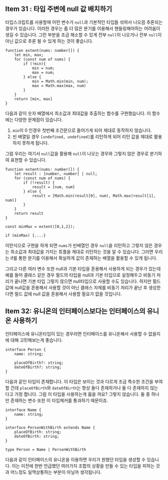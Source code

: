 ## Item 31 : 타입 주변에 null 값 배치하기

타입스크립트를 사용할때 어떤 변수가 `null`과 기본적인 타입들 섞여서 나오끔 추론되는 경우가 있습니다. 이러한 경우는 좀 더 많은 분기를 이용해서 핸들링해야하는 어려움이 생길 수 있습니다. 그런 부분을 조금 해소할 수 있게 전부 `null`이 나오거나 전부 `null`이 아닌 값으로 추론 될 수 있게 하는 것이 좋습니다.

```tsx
function extent(nums: number[]) {
    let min, max;
    for (const num of nums) {
        if (!min){
            min = num;
            max = num;
        } else {
            min = Math.min(min, num);
            max = Math.max(max, num)
        }
    }
    return [min, max]
}
```

다음과 같이 숫자 배열에서 최소값과 최대값을 추출하는 함수를 구현했습니다. 이 함수에는 다양한 문제점이 있습니다.

1. `min`이 0 인경우 첫번째 조건문으로 들어가게 되어 제대로 동작하지 않습니다.
2. 빈 배열일 경우  `[undefined, undefined]`를 리턴하게 되어 리턴 값을 제대로 활용하지 못하게 됩니다.

그럼 우리는 여기서 `null`값을 활용해 `null`이 나오는 경우와 그렇지 않은 경우로 분기하여 표현할 수 있습니다.

```tsx
function extent(nums: number[]) {
    let result : [number, number] | null;
    for (const num of nums) {
        if (!result) {
            result = [num, num]
        } else {
            result = [Math.min(result[0], num), Math.max(result[1], num)]
        }
    }
    return result
}

const minMax = extent([0,1,2]);

if (minMax) {....}
```

이런식으로 구현을 하게 되면 `nums`가 빈배열인 경우 `null`을 리턴하고 그렇지 않은 경우는 최소값과 최대값을 가지는 튜플을 제대로 리턴하는 것을 알 수 있습니다. 그러면 우리는 if를 통한 분기를 이용해서 확실하게 값이 존재하는 배열을 활용할 수 있게 됩니다.

그리고 다른 여러 변수 또한 null과 기본 타입을 혼용해서 사용하게 되는 경우가 있는데 예를 들어 클래스 같은 경우 필드의 타입을 null과 기본 타입으로 설정해두고 비동기 처리가 끝나면 기본 타입 그렇지 않으면 null타입으로 사용할 수도 있습니다. 하지만 필드 값에 null값을 혼용해서 사용할 것이 아닌 클래스 자체를 비동기 처리가 끝난 후 생성한다면 필드 값에 null 값을 혼용해서 사용할 필요가 없을 것입니다.

## Item 32: 유니온의 인터페이스보다는 인터페이스의 유니온 사용하기

인터페이스에 유니온타입이 있는 경우라면 인터페이스를 유니온해서 사용할 수 없을지에 대해 고민해보는게 좋습니다.

```tsx
interface Person {
    name: string;
    
    placeOfBirth?: string;
    dateOfBirth?: string;
}
```

다음과 같인 타입이 존재합니다. 이 타입은 보이는 것과 다르게 조금 특수한 조건을 부여할 건데 `placeOfBirth`와 `dateOfBirth`는 항상 둘다 존재하거나 둘 다 존재하지 않는 다고 가정 합니다. 그럼 이 타입을 사용하는게 옳을 까요? 그렇지 않습니다. 둘 중 하나만 존재하는 변수 또한 이 타입체커를 통과하기 때문이죠.

```tsx
interface Name {
    name: string;
}

interface PersonWithBirth extends Name {
    placeOfBirth: string;
    dateOfBirth: string;
}

type Person = Name | PersonWithBirth
```

다음과 같이 인터페이스의 유니온을 이용하면 우리가 원했던 타입을 생성할 수 있습니다. 이는 이전에 한번 언급했던 여러가지 조합의 상황을 만들 수 있는 타입을 피하는 것과 어느정도 일맥상통하는 부분이 아닐까 생각됩니다.
